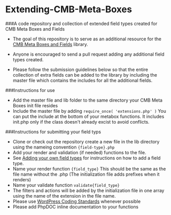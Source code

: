 Extending-CMB-Meta-Boxes
========================
###A code repository and collection of extended field types created for CMB Meta Boxes and Fields

 - The goal of this repository is to serve as an additional resource for the [CMB Meta Boxes and Fields](https://github.com/jaredatch/Custom-Metaboxes-and-Fields-for-WordPress.git) library.

 - Anyone is encouraged to send a pull request adding any additional field types created.
 - Please follow the submission guidelines below so that the entire collection of extra fields can be added to the library by including the master file which contains the includes for all the additional fields.


###Instructions for use
- Add the master file and lib folder to the same directory your CMB Meta Boxes init file resides
- Include the master file by adding `require_once( 'extensions.php' )` You can put the include at the bottom of your metabox functions.  It includes init.php only if the class doesn't already excist to avoid conflicts.

###Instructions for submitting your field typs
- Clone or check out the repository create a new file in the lib directory using the nameing convention `{field-type}.php`
- Add your render and validation (if needed) functions to the file.
- See [Adding your own field types](https://github.com/jaredatch/Custom-Metaboxes-and-Fields-for-WordPress/wiki/Adding-your-own-field-types) for instructions on how to add a field type.
- Name your render function `{field_type}` This should be the same as the file name without the .php (The initialization file adds prefixes when it renders)
- Name your validate function `validate{field_type}`
- The filters and actions will be added by the initialization file in one array using the name of the extension in the file name.
- Please use [WordPress Coding Standards](http://codex.wordpress.org/WordPress_Coding_Standards) whenever possible
- Please add PhpDOC inline documentation to your functions


